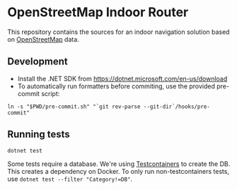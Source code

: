 # OpenStreetMap Indoor Router

This repository contains the sources for an indoor navigation solution based on [OpenStreetMap](https://www.openstreetmap.org/about) data.

## Development
- Install the .NET SDK from https://dotnet.microsoft.com/en-us/download
- To automatically run formatters before commiting, use the provided pre-commit script:
```shell
ln -s "$PWD/pre-commit.sh" "`git rev-parse --git-dir`/hooks/pre-commit"
```

## Running tests
```shell
dotnet test
```

Some tests require a database. We're using [Testcontainers](https://www.testcontainers.org/) to create the DB. This creates a dependency on Docker.
To only run non-testcontainers tests, use `dotnet test --filter "Category!=DB"`.


